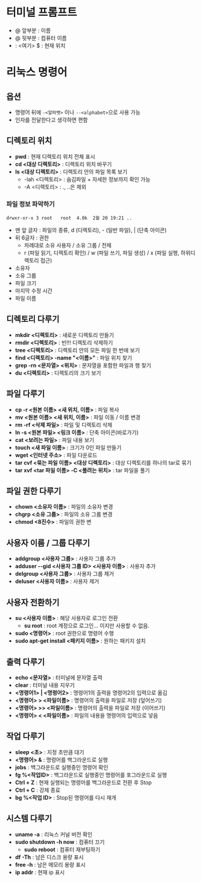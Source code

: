 
# 터미널 프롬프트

- @ 앞부분 : 이름
- @ 뒷부분 : 컴퓨터 이름
- : <여기> $ : 현재 위치

# 리눅스 명령어

## 옵션

- 명령어 뒤에 `-<알파벳>` 이나 `--<alphabet>`으로 사용 가능
- 인자를 전달한다고 생각하면 편함

## 디렉토리 위치

- **pwd** : 현재 디렉토리 위치 전체 표시
- **cd <대상 디렉토리>**  : 디렉토리 위치 바꾸기
- **ls <대상 디렉토리>**  : 디렉토리 안의 파일 목록 보기
  - -lah <디렉토리> : 숨김파일 + 자세한 정보까지 확인 가능
  - -A <디렉토리> : ., ..은 제외

### 파일 정보 파악하기

```
drwxr-xr-x 3 root   root  4.0k  2월 20 19:21 ..
```

- 맨 앞 글자 : 파일의 종류, d (디렉토리), - (일반 파일), | (단축 아이콘)
- 뒤 6글자 : 권한
  - 차례대로 소유 사용자 / 소유 그룹 / 전체
  - r (파일 읽기, 디렉토리 확인) / w (파일 쓰기, 파일 생성) / x (파일 실행, 하위디렉토리 접근)
- 소유자
- 소유 그룹
- 파일 크기
- 마지막 수정 시간
- 파일 이름

## 디렉토리 다루기

- **mkdir <디렉토리>** : 새로운 디렉토리 만들기 
- **rmdir <디렉토리>** : 빈!!! 디렉토리 삭제하기
- **tree <디렉토리>**  : 디렉토리 안의 모든 파일 한 번에 보기
- **find <디렉토리> -name "<이름>"**  : 파일 위치 찾기
- **grep -rn <문자열> <위치>**  :  문자열을 포함한 파일과 행 찾기
- **du <디렉토리>**  : 디렉토리의 크기 보기

## 파일 다루기

- **cp -r <원본 이름> <새 위치, 이름>** : 파일 복사
- **mv <원본 이름> <새 위치, 이름>** : 파일 이동 / 이름 변경
- **rm -rf <삭제 파일>** : 파일 및 디렉토리 삭제 
- **ln -s <원본 파일> <링크 이름>** : 단축 아이콘(바로가기)
- **cat <보려는 파일>** : 파일 내용 보기
- **touch <새 파일 이름>** : 크기가 0인 파일 만들기 
- **wget <인터넷 주소>** : 파일 다운로드
- **tar cvf <묶는 파일 이름> <대상 디렉토리>** : 대상 디렉토리를 하나의 tar로 묶기
- **tar xvf <tar 파일 이름> -C <풀려는 위치>** : tar 파일을 풀기

## 파일 권한 다루기

- **chown <소유자 이름>** : 파일의 소유자 변경
- **chgrp <소유 그룹>** : 파일의 소유 그룹 변경
- **chmod <8진수>** : 파일의 권한 변

## 사용자 이름 / 그룹 다루기

- **addgroup <사용자 그룹>** : 사용자 그룹 추가
- **adduser --gid <사용자 그룹 ID> <사용자 이름>** : 사용자 추가
- **delgroup <사용자 그룹>** : 사용자 그룹 제거
- **deluser <사용자 이름>** : 사용자 제거

## 사용자 전환하기

- **su <사용자 이름>** : 해당 사용자로 로그인 전환
  - **su root** : root 계정으로 로그인... 이지만 사용할 수 없음.
- **sudo <명령어>** : root 권한으로 명령어 수행
- **sudo apt-get install <패키지 이름>** : 원하는 패키지 설치

## 출력 다루기

- **echo <문자열>** : 터미널에 문자열 출력  
- **clear** : 터미널 내용 지우기 
- **<명령어1> | <명령어2>** : 명령어1의 출력을 명령어2의 입력으로 옮김 
- **<명령어> > <파일이름>** : 명령어의 출력을 파일로 저장 (덮어쓰기)
- **<명령어> >> <파일이름>** : 명령어의 출력을 파일로 저장 (이어쓰기)
- **<명령어> < <파일이름>** : 파일의 내용을 명령어의 입력으로 넣음 

## 작업 다루기

- **sleep <초>** : 지정 초만큼 대기 
- **<명령어> &** : 명령어를 백그라운드로 실행 
- **jobs** : 백그라운드로 실행중인 명령어 확인
- **fg %<작업ID>** : 백그라운드로 실행중인 명령어를 포그라운드로 실행
- **Ctrl + Z** : 현재 실행되는 명령어를 백그라운드로 전환 후 Stop
- **Ctrl + C** : 강제 종료
- **bg %<작업 ID>** : Stop된 명령어를 다시 재개

## 시스템 다루기

- **uname -a** : 리눅스 커널 버전 확인 
- **sudo shutdown -h now** : 컴퓨터 끄기 
	- **sudo reboot** : 컴퓨터 재부팅하기
- **df -Th** : 남은 디스크 용량 표시
- **free -h** : 남은 메모리 용량 표시
- **ip addr** : 현재 ip 표시 
